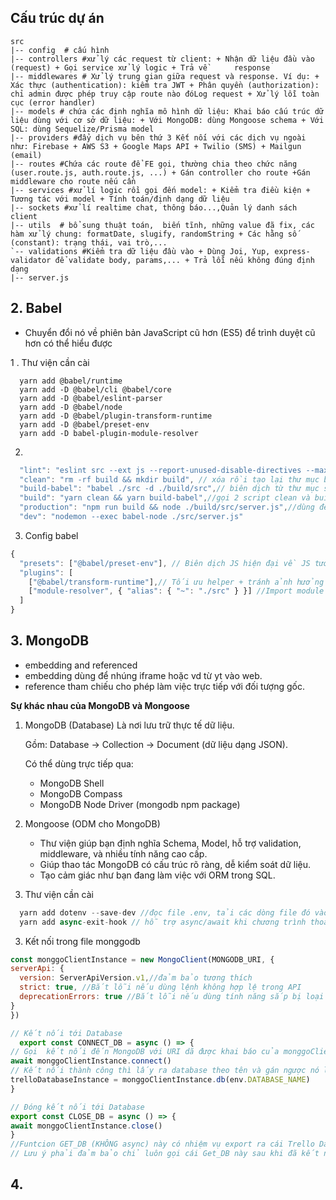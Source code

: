 ## Cấu trúc dự án

```shell
src
|-- config  # cấu hình
|-- controllers #xử lý các request từ client: + Nhận dữ liệu đầu vào (request) + Gọi service xử lý logic + Trả về      response         
|-- middlewares # Xử lý trung gian giữa request và response. Ví dụ: + Xác thực (authentication): kiểm tra JWT + Phân quyền (authorization): chỉ admin được phép truy cập route nào đóLog request + Xử lý lỗi toàn cục (error handler)
|-- models # chứa các định nghĩa mô hình dữ liệu: Khai báo cấu trúc dữ liệu dùng với cơ sở dữ liệu: + Với MongoDB: dùng Mongoose schema + Với SQL: dùng Sequelize/Prisma model
|-- providers #đẩy dịch vụ bên thứ 3 Kết nối với các dịch vụ ngoài như: Firebase + AWS S3 + Google Maps API + Twilio (SMS) + Mailgun (email)
|-- routes #Chứa các route để FE gọi, thường chia theo chức năng (user.route.js, auth.route.js, ...) + Gán controller cho route +Gán middleware cho route nếu cần
|-- services #xử lí logic rồi gọi đến model: + Kiểm tra điều kiện + Tương tác với model + Tính toán/định dạng dữ liệu
|-- sockets #xử lí realtime chat, thông báo...,Quản lý danh sách client
|-- utils  # bổ sung thuật toán,  biến tĩnh, những value đã fix, các hàm xử lý chung: formatDate, slugify, randomString + Các hằng số (constant): trạng thái, vai trò,...
`-- validations #Kiểm tra dữ liệu đầu vào + Dùng Joi, Yup, express-validator để validate body, params,... + Trả lỗi nếu không đúng định dạng
|-- server.js
```

## 2. Babel 
- Chuyển đổi nó về phiên bản JavaScript cũ hơn (ES5) để trình duyệt cũ hơn có thể hiểu được

1 . Thư viện cần cài
```javscript
  yarn add @babel/runtime
  yarn add -D @babel/cli @babel/core 
  yarn add -D @babel/eslint-parser
  yarn add -D @babel/node
  yarn add -D @babel/plugin-transform-runtime
  yarn add -D @babel/preset-env
  yarn add -D babel-plugin-module-resolver
```

2. 
```javascript
  "lint": "eslint src --ext js --report-unused-disable-directives --max-warnings 0",
  "clean": "rm -rf build && mkdir build", // xóa rồi tạo lại thư mục build 
  "build-babel": "babel ./src -d ./build/src",// biên dịch từ thư mục src snag build/src
  "build": "yarn clean && yarn build-babel",//gọi 2 script clean và build
  "production": "npm run build && node ./build/src/server.js",//dùng để chạy môi trường production  
  "dev": "nodemon --exec babel-node ./src/server.js"
```

3. Config babel
```javascript
{
  "presets": ["@babel/preset-env"], // Biên dịch JS hiện đại về JS tương thích 
  "plugins": [
    ["@babel/transform-runtime"],//	Tối ưu helper + tránh ảnh hưởng global
    ["module-resolver", { "alias": { "~": "./src" } }] //Import module dễ dàng hơn với đường dẫn ngắn gọn
  ]
}
```
## 3. MongoDB
- embedding and referenced
- embedding dùng để nhúng iframe hoặc vd từ yt vào web.
- reference tham chiếu cho phép làm việc trực tiếp với đối tượng gốc.
 
**Sự khác nhau của MongoDB và Mongoose**
1. MongoDB (Database)
    Là nơi lưu trữ thực tế dữ liệu.

    Gồm: Database → Collection → Document (dữ liệu dạng JSON).

    Có thể dùng trực tiếp qua:

    + MongoDB Shell
    + MongoDB Compass
    + MongoDB Node Driver (mongodb npm package)

2. Mongoose (ODM cho MongoDB)
    - Thư viện giúp bạn định nghĩa Schema, Model, hỗ trợ validation, middleware, và nhiều tính năng cao cấp.
    - Giúp thao tác MongoDB có cấu trúc rõ ràng, dễ kiểm soát dữ liệu.
    - Tạo cảm giác như bạn đang làm việc với ORM trong SQL.
4. Thư viện cần cài
  ``` javascript
    yarn add dotenv --save-dev //đọc file .env, tải các dòng file đó vào biến process.env vì .env lưu dữ liệu nhạy cảm
    yarn add async-exit-hook // hỗ trợ async/await khi chương trình thoát, kiểm soát tài nguyên khi thoát
  ```
3. Kết nối
  trong file monggodb
  ```javascript
  const monggoClientInstance = new MongoClient(MONGODB_URI, {
  serverApi: {
    version: ServerApiVersion.v1,//đảm bảo tương thích
    strict: true, //Bắt lỗi nếu dùng lệnh không hợp lệ trong API
    deprecationErrors: true //Bắt lỗi nếu dùng tính năng sắp bị loại bỏ
  }
  })

  // Kết nối tới Database
    export const CONNECT_DB = async () => {
  // Gọi  kết nối đến MongoDB với URI dã được khai báo của monggoClientInstance
  await monggoClientInstance.connect()
  // Kết nối thành công thì lấy ra database theo tên và gán ngược nó lại vào biến trelloDatabaseInstance ở trên của ta
  trelloDatabaseInstance = monggoClientInstance.db(env.DATABASE_NAME)
  }

  // Đóng kết nối tới Database
  export const CLOSE_DB = async () => {
  await monggoClientInstance.close()
  }
  //Funtcion GET_DB (KHÔNG async) này có nhiệm vụ export ra cái Trello Database instance sau khi đã connect thành công tới MongoDB để chúng ta sử dụng ở nhiều nơi khác nhau trong nhiều code.
  // Lưu ý phải đảm bảo chỉ luôn gọi cái Get_DB này sau khi đã kết nối thành công tới MongoDB
  
  ```


## 4.   